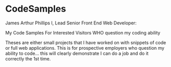 CodeSamples
===========

James Arthur Phillips I, Lead Senior Front End Web Developer:

My Code Samples For Interested Visitors WHO question my coding ability

Theses are either small projects that I have worked on with snippets of code or full web applications.
This is for prospective employers who question my ability to code... 
this will clearly demonstrate I can do a job and do it correctly the 1st time.
